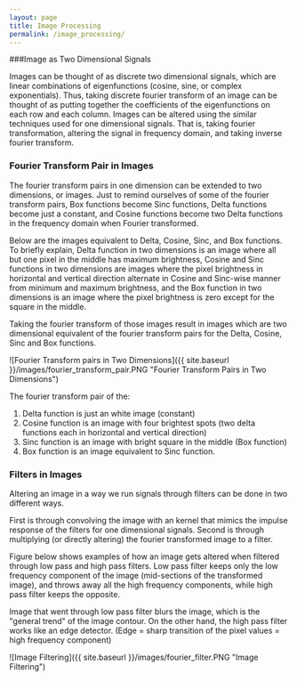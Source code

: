 ```yaml
---
layout: page
title: Image Processing
permalink: /image_processing/
---
```


###Image as Two Dimensional Signals

Images can be thought of as discrete two dimensional signals, which are linear combinations of eigenfunctions (cosine, sine, or complex exponentials). Thus, taking discrete fourier transform of an image can be thought of as putting together the coefficients of the eigenfunctions on each row and each column. Images can be altered using the similar techniques used for one dimensional signals. That is, taking fourier transformation, altering the signal in frequency domain, and taking inverse fourier transform.

### Fourier Transform Pair in Images

The fourier transform pairs in one dimension can be extended to two dimensions, or images. Just to remind ourselves of some of the fourier transform pairs, Box functions become Sinc functions, Delta functions become just a constant, and Cosine functions become two Delta functions in the frequency domain when Fourier transformed. 

Below are the images equivalent to Delta, Cosine, Sinc, and Box functions. To briefly explain, Delta function in two dimensions is an image where all but one pixel in the middle has maximum brightness, Cosine and Sinc functions in two dimensions are images where the pixel brightness in horizontal and vertical direction alternate in Cosine and Sinc-wise manner from minimum and maximum brightness, and the Box function in two dimensions is an image where the pixel brightness is zero except for the square in the middle.

Taking the fourier transform of those images result in images which are two dimensional equivalent of the fourier transform pairs for the Delta, Cosine, Sinc and Box functions. 

![Fourier Transform pairs in Two Dimensions]({{ site.baseurl }}/images/fourier_transform_pair.PNG "Fourier Transform Pairs in Two Dimensions")

The fourier transform pair of the:

1. Delta function is just an white image (constant)
2. Cosine function is an image with four brightest spots (two delta functions each in horizontal and vertical direction)
3. Sinc function is an image with bright square in the middle (Box function)
4. Box function is an image equivalent to Sinc function.  


### Filters in Images

Altering an image in a way we run signals through filters can be done in two different ways. 

First is through convolving the image with an kernel that mimics the impulse response of the filters for one dimensional signals.
Second is through multiplying (or directly altering) the fourier transformed image to a filter.

Figure below shows examples of how an image gets altered when filtered through low pass and high pass filters.
Low pass filter keeps only the low frequency component of the image (mid-sections of the transformed image), and throws away all the high frequency components, while high pass filter keeps the opposite.

Image that went through low pass filter blurs the image, which is the "general trend" of the image contour.
On the other hand, the high pass filter works like an edge detector. 
(Edge = sharp transition of the pixel values = high frequency component)

![Image Filtering]({{ site.baseurl }}/images/fourier_filter.PNG "Image Filtering")